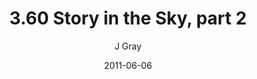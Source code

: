 ---
title: '3.60 Story in the Sky, part 2'
alt: 'Mysteries of the Arcana'
date: '2011-06-06'
author: 'J Gray'
artist: 'Jessica'
chapter: '3 Two by Two'
filler: false
---